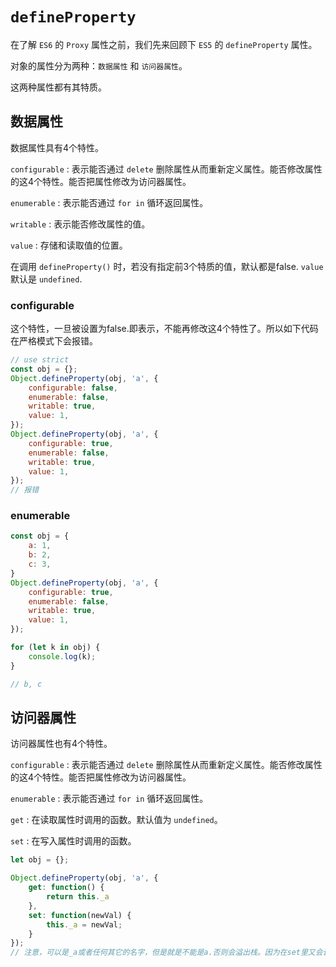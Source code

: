 # `defineProperty`

在了解 `ES6` 的 `Proxy` 属性之前，我们先来回顾下 `ES5` 的 `defineProperty` 属性。

对象的属性分为两种：`数据属性` 和 `访问器属性`。

这两种属性都有其特质。

## 数据属性

数据属性具有4个特性。

`configurable` : 表示能否通过 `delete` 删除属性从而重新定义属性。能否修改属性的这4个特性。能否把属性修改为访问器属性。

`enumerable` : 表示能否通过 `for in` 循环返回属性。

`writable` : 表示能否修改属性的值。

`value` : 存储和读取值的位置。

在调用 `defineProperty()` 时，若没有指定前3个特质的值，默认都是false. `value` 默认是 `undefined`.

### configurable

这个特性，一旦被设置为false.即表示，不能再修改这4个特性了。所以如下代码在严格模式下会报错。

```js
// use strict
const obj = {};
Object.defineProperty(obj, 'a', {
    configurable: false,
    enumerable: false,
    writable: true,
    value: 1,
});
Object.defineProperty(obj, 'a', {
    configurable: true,
    enumerable: false,
    writable: true,
    value: 1,
});
// 报错
```

### enumerable

```js
const obj = {
    a: 1,
    b: 2,
    c: 3,
}
Object.defineProperty(obj, 'a', {
    configurable: true,
    enumerable: false,
    writable: true,
    value: 1,
});

for (let k in obj) {
    console.log(k);
}

// b, c
```

## 访问器属性

访问器属性也有4个特性。

`configurable` : 表示能否通过 `delete` 删除属性从而重新定义属性。能否修改属性的这4个特性。能否把属性修改为访问器属性。

`enumerable` : 表示能否通过 `for in` 循环返回属性。

`get` : 在读取属性时调用的函数。默认值为 `undefined`。

`set` : 在写入属性时调用的函数。

```js
let obj = {};

Object.defineProperty(obj, 'a', {
    get: function() {
        return this._a
    },
    set: function(newVal) {
        this._a = newVal;
    }
});
// 注意，可以是_a或者任何其它的名字，但是就是不能是a.否则会溢出栈。因为在set里又会调用set.
```
